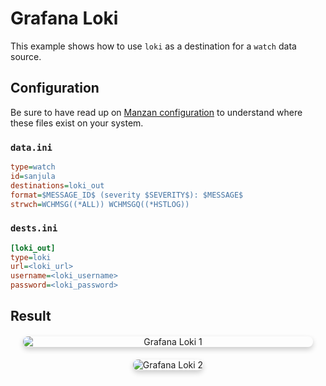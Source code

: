 # Grafana Loki

This example shows how to use `loki` as a destination for a `watch` data source.

## Configuration

Be sure to have read up on [Manzan configuration](/config/index.md) to understand where these files exist on your system.

### `data.ini`

```ini
type=watch
id=sanjula
destinations=loki_out
format=$MESSAGE_ID$ (severity $SEVERITY$): $MESSAGE$
strwch=WCHMSG((*ALL)) WCHMSGQ((*HSTLOG))
```

### `dests.ini`

```ini
[loki_out]
type=loki
url=<loki_url>
username=<loki_username>
password=<loki_password>
```

## Result

<div style="text-align: center; margin: 20px;">
    <img src="{{ site.baseurl}}/images/grafanaLoki1.png" alt="Grafana Loki 1" style="box-shadow: 0 4px 8px rgba(0, 0, 0, 0.2); border-radius: 8px; max-width: 100%; display: block; margin-bottom: 20px;">
    <img src="{{ site.baseurl}}/images/grafanaLoki2.png" alt="Grafana Loki 2" style="box-shadow: 0 4px 8px rgba(0, 0, 0, 0.2); border-radius: 8px; max-width: 100%;">
</div>